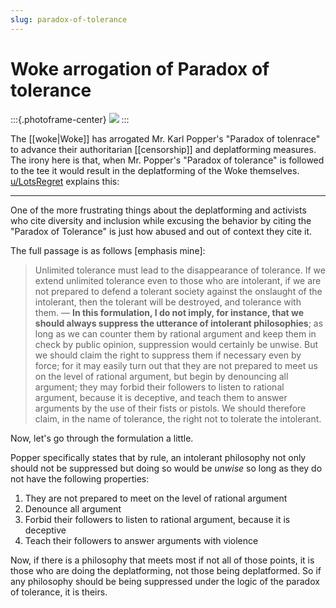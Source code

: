 ```yaml
---
slug: paradox-of-tolerance
---
```


# Woke arrogation of Paradox of tolerance

:::{.photoframe-center}
[![](https://pbs.twimg.com/media/FQeADfTXsAsQyV4?format=jpg&name=900x900)](https://twitter.com/Liberalcoriano/status/1515320600604155906)
:::

The [[woke|Woke]] has arrogated Mr. Karl Popper's "Paradox of tolenrace" to advance their authoritarian [[censorship]] and deplatforming measures. The irony here is that, when Mr. Popper's "Paradox of tolerance" is followed to the tee it would result in the deplatforming of the Woke themselves. [u/LotsRegret](https://old.reddit.com/r/TheMotte/comments/nu5kvj/culture_war_roundup_for_the_week_of_june_07_2021/h13q102/?sort=confidence&context=3) explains this:

---

One of the more frustrating things about the deplatforming and activists who cite diversity and inclusion while excusing the behavior by citing the "Paradox of Tolerance" is just how abused and out of context they cite it.

The full passage is as follows [emphasis mine]:

> Unlimited tolerance must lead to the disappearance of tolerance. If we extend unlimited tolerance even to those who are intolerant, if we are not prepared to defend a tolerant society against the onslaught of the intolerant, then the tolerant will be destroyed, and tolerance with them. — **In this formulation, I do not imply, for instance, that we should always suppress the utterance of intolerant philosophies**; as long as we can counter them by rational argument and keep them in check by public opinion, suppression would certainly be unwise. But we should claim the right to suppress them if necessary even by force; for it may easily turn out that they are not prepared to meet us on the level of rational argument, but begin by denouncing all argument; they may forbid their followers to listen to rational argument, because it is deceptive, and teach them to answer arguments by the use of their fists or pistols. We should therefore claim, in the name of tolerance, the right not to tolerate the intolerant.

Now, let's go through the formulation a little.

Popper specifically states that by rule, an intolerant philosophy not only should not be suppressed but doing so would be _unwise_ so long as they do not have the following properties:

1.  They are not prepared to meet on the level of rational argument
2.  Denounce all argument
3.  Forbid their followers to listen to rational argument, because it is deceptive
4.  Teach their followers to answer arguments with violence

Now, if there is a philosophy that meets most if not all of those points, it is those who are doing the deplatforming, not those being deplatformed. So if any philosophy should be being suppressed under the logic of the paradox of tolerance, it is theirs.
